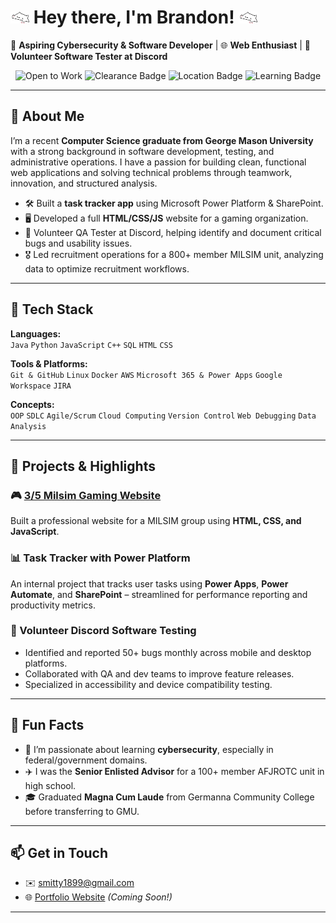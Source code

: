 # <img src="https://github.com/FuzzFuzzFuzz/FuzzFuzzFuzz/blob/main/bongo.gif" width="30"> Hey there, I'm Brandon! <img src="https://github.com/FuzzFuzzFuzz/FuzzFuzzFuzz/blob/main/bongo.gif" width="30">

🎯 **Aspiring Cybersecurity & Software Developer** | 🌐 **Web Enthusiast** | 🧪 **Volunteer Software Tester at Discord**  

<p align="center">
  <img src="https://img.shields.io/badge/Open%20to-Work-%2300b894?style=for-the-badge&logo=freelancer&logoColor=white" alt="Open to Work" />
  <img src="https://img.shields.io/badge/Security%20Clearance-Eligible%20up%20to%20TS%2FSCI%20%2B%20Poly-%23e84393?style=for-the-badge&logo=trustpilot&logoColor=white" alt="Clearance Badge" />
  <img src="https://img.shields.io/badge/Based%20in-Alexandria,%20VA-%232c3e50?style=for-the-badge&logo=homeadvisor&logoColor=white" alt="Location Badge" />
  <img src="https://img.shields.io/badge/Currently%20Learning-Power%20Platform-%237d5fff?style=for-the-badge&logo=microsoft&logoColor=white" alt="Learning Badge" />
</p>

---

## 🧭 About Me

I’m a recent **Computer Science graduate from George Mason University** with a strong background in software development, testing, and administrative operations. I have a passion for building clean, functional web applications and solving technical problems through teamwork, innovation, and structured analysis.

- 🛠️ Built a **task tracker app** using Microsoft Power Platform & SharePoint.
- 🖥️ Developed a full **HTML/CSS/JS** website for a gaming organization.
- 🐞 Volunteer QA Tester at Discord, helping identify and document critical bugs and usability issues.
- 🎖️ Led recruitment operations for a 800+ member MILSIM unit, analyzing data to optimize recruitment workflows.

---

## 🧰 Tech Stack

**Languages:**  
`Java` `Python` `JavaScript` `C++` `SQL` `HTML` `CSS`

**Tools & Platforms:**  
`Git & GitHub` `Linux` `Docker` `AWS` `Microsoft 365 & Power Apps` `Google Workspace` `JIRA`

**Concepts:**  
`OOP` `SDLC` `Agile/Scrum` `Cloud Computing` `Version Control` `Web Debugging` `Data Analysis`

---

## 🚀 Projects & Highlights

### 🎮 [3/5 Milsim Gaming Website](https://websheb.netlify.app/)
Built a professional website for a MILSIM group using **HTML, CSS, and JavaScript**.

### 📊 Task Tracker with Power Platform
An internal project that tracks user tasks using **Power Apps**, **Power Automate**, and **SharePoint** – streamlined for performance reporting and productivity metrics.

### 🐞 Volunteer Discord Software Testing
- Identified and reported 50+ bugs monthly across mobile and desktop platforms.
- Collaborated with QA and dev teams to improve feature releases.
- Specialized in accessibility and device compatibility testing.

---

## 🧠 Fun Facts

- 💬 I’m passionate about learning **cybersecurity**, especially in federal/government domains.
- ✈️ I was the **Senior Enlisted Advisor** for a 100+ member AFJROTC unit in high school.
- 🎓 Graduated **Magna Cum Laude** from Germanna Community College before transferring to GMU.

---

## 📫 Get in Touch

- ✉️ [smitty1899@gmail.com](mailto:smitty1899@gmail.com)
- 🌐 [Portfolio Website](#) *(Coming Soon!)*

---
